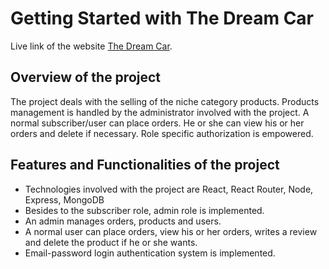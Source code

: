 # Getting Started with The Dream Car

Live link of the website [The Dream Car](https://github.com/facebook/create-react-app).

## Overview of the project

The project deals with the selling of the niche category products. Products management is handled by the administrator involved with the project. A normal subscriber/user can place orders. He or she can view his or her orders and delete if necessary. Role specific authorization is empowered.

## Features and Functionalities of the project
- Technologies involved with the project are React, React Router, Node, Express, MongoDB
- Besides to the subscriber role, admin role is implemented.
- An admin manages orders, products and users.
- A normal user can place orders, view his or her orders, writes a review and delete the product if he or she wants.
- Email-password login authentication system is implemented.